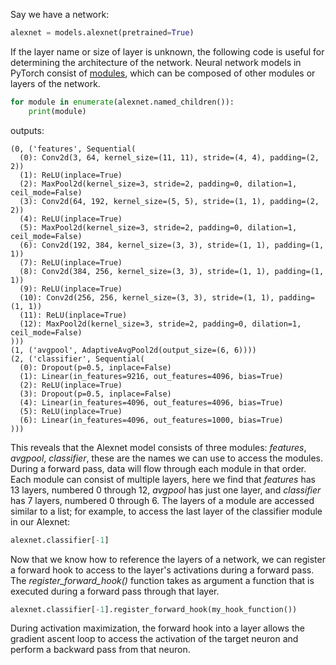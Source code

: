 Say we have a network:

```python
alexnet = models.alexnet(pretrained=True)
```

If the layer name or size of layer is unknown, the following code is useful for determining the architecture of the network. Neural network models in PyTorch consist of [modules](https://pytorch.org/docs/stable/nn.html), which can be composed of other modules or layers of the network. 

```python
for module in enumerate(alexnet.named_children()):
    print(module)
```

outputs:
```
(0, ('features', Sequential(
  (0): Conv2d(3, 64, kernel_size=(11, 11), stride=(4, 4), padding=(2, 2))
  (1): ReLU(inplace=True)
  (2): MaxPool2d(kernel_size=3, stride=2, padding=0, dilation=1, ceil_mode=False)
  (3): Conv2d(64, 192, kernel_size=(5, 5), stride=(1, 1), padding=(2, 2))
  (4): ReLU(inplace=True)
  (5): MaxPool2d(kernel_size=3, stride=2, padding=0, dilation=1, ceil_mode=False)
  (6): Conv2d(192, 384, kernel_size=(3, 3), stride=(1, 1), padding=(1, 1))
  (7): ReLU(inplace=True)
  (8): Conv2d(384, 256, kernel_size=(3, 3), stride=(1, 1), padding=(1, 1))
  (9): ReLU(inplace=True)
  (10): Conv2d(256, 256, kernel_size=(3, 3), stride=(1, 1), padding=(1, 1))
  (11): ReLU(inplace=True)
  (12): MaxPool2d(kernel_size=3, stride=2, padding=0, dilation=1, ceil_mode=False)
)))
(1, ('avgpool', AdaptiveAvgPool2d(output_size=(6, 6))))
(2, ('classifier', Sequential(
  (0): Dropout(p=0.5, inplace=False)
  (1): Linear(in_features=9216, out_features=4096, bias=True)
  (2): ReLU(inplace=True)
  (3): Dropout(p=0.5, inplace=False)
  (4): Linear(in_features=4096, out_features=4096, bias=True)
  (5): ReLU(inplace=True)
  (6): Linear(in_features=4096, out_features=1000, bias=True)
)))
```

This reveals that the Alexnet model consists of three modules: *features*, *avgpool*, *classifier*, these are the names we can use to access the modules. During a forward pass, data will flow through each module in that order. Each module can consist of multiple layers, here we find that *features* has 13 layers, numbered 0 through 12, *avgpool* has just one layer, and *classifier* has 7 layers, numbered 0 through 6. The layers of a module are accessed similar to a list; for example, to access the last layer of the classifier module in our Alexnet:

```python
alexnet.classifier[-1]
```

Now that we know how to reference the layers of a network, we can register a forward hook to access to the layer's activations during a forward pass. The *register_forward_hook()* function takes as argument a function that is executed during a forward pass through that layer.

```python
alexnet.classifier[-1].register_forward_hook(my_hook_function())
```

During activation maximization, the forward hook into a layer allows the gradient ascent loop to access the activation of the target neuron and perform a backward pass from that neuron.